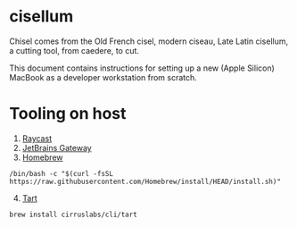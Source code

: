 # cisellum

Chisel comes from the Old French cisel, modern ciseau, Late Latin cisellum, a cutting tool, from caedere, to cut.

This document contains instructions for setting up a new (Apple Silicon) MacBook as a developer workstation from scratch.

# Tooling on host

1. [Raycast](https://www.raycast.com/)
2. [JetBrains Gateway](https://www.jetbrains.com/remote-development/gateway/)
3. [Homebrew](https://brew.sh) 

```shell
/bin/bash -c "$(curl -fsSL https://raw.githubusercontent.com/Homebrew/install/HEAD/install.sh)"
```

4. [Tart](https://tart.run)

```shell
brew install cirruslabs/cli/tart
```
